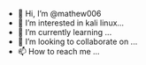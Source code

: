 - 👋 Hi, I’m @mathew006
- 👀 I’m interested in kali linux...
- 🌱 I’m currently learning ...
- 💞️ I’m looking to collaborate on ...
- 📫 How to reach me ...

<!---
mathew006/mathew006 is a ✨ special ✨ repository because its `README.md` (this file) appears on your GitHub profile.
You can click the Preview link to take a look at your changes.
--->
